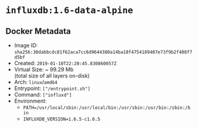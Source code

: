 # `influxdb:1.6-data-alpine`

## Docker Metadata

- Image ID: `sha256:30dabbcdc81f62aca7cc6d9644380a14ba18f4754189407e73f9b2f408f7d5bf`
- Created: `2019-01-10T22:20:45.830860057Z`
- Virtual Size: ~ 99.29 Mb  
  (total size of all layers on-disk)
- Arch: `linux`/`amd64`
- Entrypoint: `["/entrypoint.sh"]`
- Command: `["influxd"]`
- Environment:
  - `PATH=/usr/local/sbin:/usr/local/bin:/usr/sbin:/usr/bin:/sbin:/bin`
  - `INFLUXDB_VERSION=1.6.5-c1.6.5`

